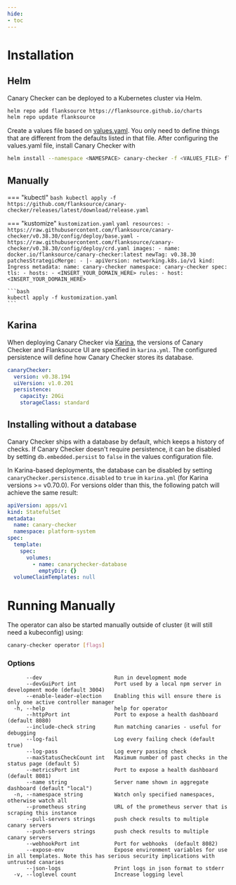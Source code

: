 ```yaml
---
hide:
- toc
---
```


# Installation

## Helm

Canary Checker can be deployed to a Kubernetes cluster via Helm.

```bash
helm repo add flanksource https://flanksource.github.io/charts
helm repo update flanksource
```

Create a values file based on
[values.yaml](https://github.com/flanksource/canary-checker/blob/master/chart/values.yaml).
You only need to define things that are different from the defaults listed in
that file. After configuring the values.yaml file, install Canary Checker with

```bash
helm install --namespace <NAMESPACE> canary-checker -f <VALUES_FILE> flanksource/canary-checker
```

## Manually

=== "kubectl"
    ```bash
    kubectl apply -f https://github.com/flanksource/canary-checker/releases/latest/download/release.yaml
    ```

=== "kustomize"
    `kustomization.yaml`
    ```yaml
    resources:
    - https://raw.githubusercontent.com/flanksource/canary-checker/v0.38.30/config/deploy/base.yaml
    - https://raw.githubusercontent.com/flanksource/canary-checker/v0.38.30/config/deploy/crd.yaml
    images:
    - name: docker.io/flanksource/canary-checker:latest
      newTag: v0.38.30
    patchesStrategicMerge:
    - |-
        apiVersion: networking.k8s.io/v1
        kind: Ingress
        metadata:
            name: canary-checker
            namespace: canary-checker
        spec:
            tls:
            - hosts:
                - <INSERT_YOUR_DOMAIN_HERE>
        rules:
            - host:  <INSERT_YOUR_DOMAIN_HERE>
    ```

    ```bash
    kubectl apply -f kustomization.yaml
    ```

## Karina

When deploying Canary Checker via
[Karina](https://karina.docs.flanksource.com/), the versions of
Canary Checker and Flanksource UI are specified in `karina.yml`. The configured
persistence will define how Canary Checker stores its database.

```yaml
canaryChecker:
  version: v0.38.194
  uiVersion: v1.0.201
  persistence:
    capacity: 20Gi
    storageClass: standard
```

## Installing without a database

Canary Checker ships with a database by default, which keeps a history of
checks. If Canary Checker doesn't require persistence, it can be disabled by
setting `db.embedded.persist` to `false` in the values configuration file.

In Karina-based deployments, the database can be disabled by setting
`canaryChecker.persistence.disabled` to `true` in `karina.yml` (for Karina
versions >= v0.70.0). For versions older than this, the following patch will
achieve the same result:

```yaml
apiVersion: apps/v1
kind: StatefulSet
metadata:
  name: canary-checker
  namespace: platform-system
spec:
  template:
    spec:
      volumes:
        - name: canarychecker-database
          emptyDir: {}
  volumeClaimTemplates: null
```

# Running Manually

The operator can also be started manually outside of cluster (it will still need a kubeconfig) using:

```bash
canary-checker operator [flags]
```

### Options

```
      --dev                       Run in development mode
      --devGuiPort int            Port used by a local npm server in development mode (default 3004)
      --enable-leader-election    Enabling this will ensure there is only one active controller manager
  -h, --help                      help for operator
      --httpPort int              Port to expose a health dashboard  (default 8080)
      --include-check string      Run matching canaries - useful for debugging
      --log-fail                  Log every failing check (default true)
      --log-pass                  Log every passing check
      --maxStatusCheckCount int   Maximum number of past checks in the status page (default 5)
      --metricsPort int           Port to expose a health dashboard  (default 8081)
      --name string               Server name shown in aggregate dashboard (default "local")
  -n, --namespace string          Watch only specified namespaces, otherwise watch all
      --prometheus string         URL of the prometheus server that is scraping this instance
      --pull-servers strings      push check results to multiple canary servers
      --push-servers strings      push check results to multiple canary servers
      --webhookPort int           Port for webhooks  (default 8082)
      --expose-env                Expose environment variables for use in all templates. Note this has serious security implications with untrusted canaries
      --json-logs                 Print logs in json format to stderr
  -v, --loglevel count            Increase logging level
```
